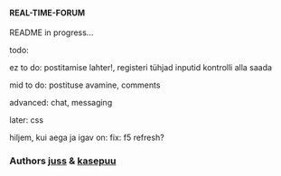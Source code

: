#### REAL-TIME-FORUM    
    
README in progress...   
    
todo:   

ez to do: postitamise lahter!, registeri tühjad inputid kontrolli alla saada   

mid to do: postituse avamine, comments    

advanced: chat, messaging       


later: css  


hiljem, kui aega ja igav on: 
fix: f5 refresh?    


### Authors [juss](https://01.kood.tech/git/juss) & [kasepuu](https://01.kood.tech/git/kasepuu) 